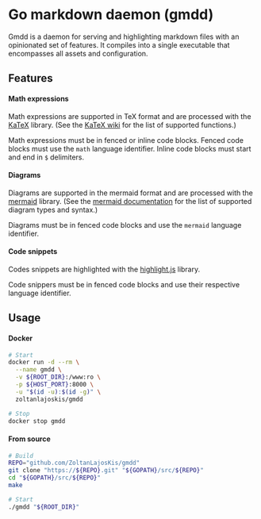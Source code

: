 # Go markdown daemon (gmdd)

Gmdd is a daemon for serving and highlighting markdown files with an
opinionated set of features. It compiles into a single executable that
encompasses all assets and configuration.

Features
--------

#### Math expressions
Math expressions are supported in TeX format and are processed with the
[KaTeX][katex] library. (See the [KaTeX wiki][katex-supported] for the list of
supported functions.)

Math expressions must be in fenced or inline code blocks. Fenced code blocks
must use the `math` language identifier. Inline code blocks must start and
end in `$` delimiters.

#### Diagrams
Diagrams are supported in the mermaid format and are processed with the
[mermaid][mermaid] library. (See the [mermaid documentation][mermaid] for the
list of supported diagram types and syntax.)

Diagrams must be in fenced code blocks and use the `mermaid` language
identifier.

#### Code snippets
Codes snippets are highlighted with the [highlight.js][hljs] library.

Code snippers must be in fenced code blocks and use their respective language
identifier.


[hljs]: https://highlightjs.org/
[katex]: https://khan.github.io/KaTeX/
[katex-supported]: https://github.com/Khan/KaTeX/wiki/Function-Support-in-KaTeX
[mermaid]: https://mermaidjs.github.io/


Usage
-----
#### Docker
```sh
# Start
docker run -d --rm \
  --name gmdd \
  -v ${ROOT_DIR}:/www:ro \
  -p ${HOST_PORT}:8000 \
  -u "$(id -u):$(id -g)" \
  zoltanlajoskis/gmdd

# Stop
docker stop gmdd
```

#### From source
```sh
# Build
REPO="github.com/ZoltanLajosKis/gmdd"
git clone "https://${REPO}.git" "${GOPATH}/src/${REPO}"
cd "${GOPATH}/src/${REPO}"
make

# Start
./gmdd "${ROOT_DIR}"
```
